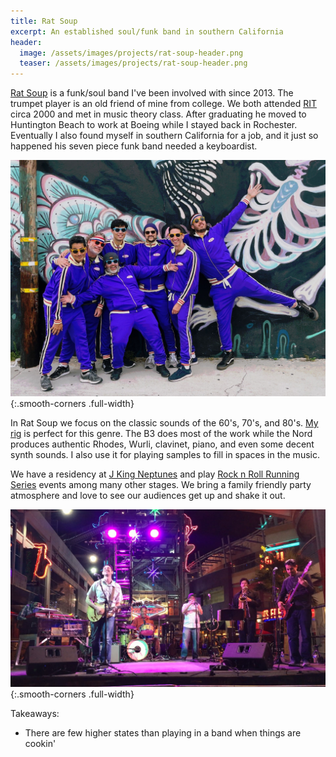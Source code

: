 ```yaml
---
title: Rat Soup
excerpt: An established soul/funk band in southern California
header:
  image: /assets/images/projects/rat-soup-header.png
  teaser: /assets/images/projects/rat-soup-header.png
---
```


[Rat Soup](https://ratsoup.com/) is a funk/soul band I've been involved with since 2013. The trumpet player is an old friend of mine from college. We both attended [RIT](https://en.wikipedia.org/wiki/Rochester_Institute_of_Technology) circa 2000 and met in music theory class. After graduating he moved to Huntington Beach to work at Boeing while I stayed back in Rochester. Eventually I also found myself in southern California for a job, and it just so happened his seven piece funk band needed a keyboardist.

![Members of Rat Soup](/assets/images/projects/rat-soup/members.png){:.smooth-corners .full-width}

In Rat Soup we focus on the classic sounds of the 60's, 70's, and 80's. [My rig](/projects/musical-keyboard-rig) is perfect for this genre. The B3 does most of the work while the Nord produces authentic Rhodes, Wurli, clavinet, piano, and even some decent synth sounds. I also use it for playing samples to fill in spaces in the music.

We have a residency at [J King Neptunes](https://www.jkingneptune.com/) and play [Rock n Roll Running Series](https://www.runrocknroll.com/) events among many other stages. We bring a family friendly party atmosphere and love to see our audiences get up and shake it out.

![Rat Soup onstage in Las Vegas](/assets/images/projects/rat-soup/vegas-stage.png){:.smooth-corners .full-width}

Takeaways:
  * There are few higher states than playing in a band when things are cookin'
